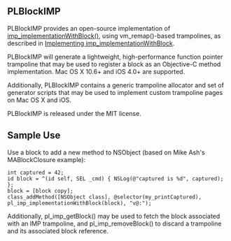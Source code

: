 PLBlockIMP
-----------


PLBlockIMP provides an open-source implementation of [imp_implementationWithBlock()](http://www.friday.com/bbum/2011/03/17/ios-4-3-imp_implementationwithblock/), using
vm_remap()-based trampolines, as described in [Implementing imp_implementationWithBlock](http://landonf.bikemonkey.org/code/objc/imp_implementationWithBlock.20110413.html).

PLBlockIMP will generate a lightweight, high-performance function pointer trampoline that may be used to register a block as an Objective-C method implementation. Mac OS X 10.6+ and
iOS 4.0+ are supported.

Additionally, PLBlockIMP contains a generic trampoline allocator and set of generator scripts that may be used to implement custom trampoline pages on Mac OS X and iOS.

PLBlockIMP is released under the MIT license.

Sample Use
-----------

Use a block to add a new method to NSObject (based on Mike Ash's MABlockClosure example):

    int captured = 42;
    id block = ^(id self, SEL _cmd) { NSLog(@"captured is %d", captured); };
    block = [block copy];
    class_addMethod([NSObject class], @selector(my_printCaptured), pl_imp_implementationWithBlock(block), "v@:");

Additionally, pl_imp_getBlock() may be used to fetch the block associated with an IMP trampoline, and pl_imp_removeBlock() to discard a trampoline
and its associated block reference.
